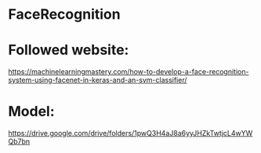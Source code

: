# FaceRecognition

# Followed website: 
https://machinelearningmastery.com/how-to-develop-a-face-recognition-system-using-facenet-in-keras-and-an-svm-classifier/

# Model: 
https://drive.google.com/drive/folders/1pwQ3H4aJ8a6yyJHZkTwtjcL4wYWQb7bn
